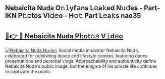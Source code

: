 ## Nebaicita Nuda O𝚗𝚕yf𝚊ns L𝚎a𝚔ed N𝚞𝚍es - Part-lKN P𝚑𝚘tos Vi𝚍𝚎o - H𝚘𝚝 Part L𝚎a𝚔s nao35

# <h2><a href="http://kfaya0b.oniu.top/?m=Nebaicita+Nuda">🔗👉 🔴 Nebaicita Nuda P𝚑ot𝚘𝚜 V𝚒d𝚎o</a></h2>

[![Nebaicita Nuda Nu𝚍e𝚜](https://i.imgur.com/0qMVB7G.gif)](http://kfaya0b.oniu.top/?m=Nebaicita+Nuda)
Social media innovator Nebaicita Nuda, celebrated for publishing dance and lifestyle content, featuring dance presentations and personal vlogs. Approachability and authenticity define Nebaicita Nuda's public image, but the enigma of his private life continues to captivate the public.  
